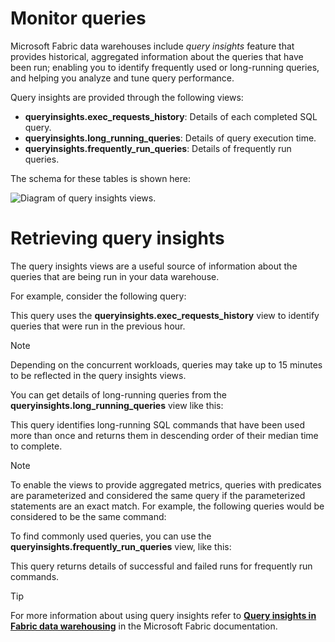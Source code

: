 
# 
# Monitor queries

Microsoft Fabric data warehouses include *query insights* feature that provides historical, aggregated information about the queries that have been run; enabling you to identify frequently used or long-running queries, and helping you analyze and tune query performance.

Query insights are provided through the following views:

- **queryinsights.exec\_requests\_history**: Details of each completed SQL query.
- **queryinsights.long\_running\_queries**: Details of query execution time.
- **queryinsights.frequently\_run\_queries**: Details of frequently run queries.

The schema for these tables is shown here:

![Diagram of query insights views.](../../wwl/monitor-fabric-data-warehouse/media/query-insights.png)

## 
# Retrieving query insights

The query insights views are a useful source of information about the queries that are being run in your data warehouse.

For example, consider the following query:

This query uses the **queryinsights.exec\_requests\_history** view to identify queries that were run in the previous hour.

Note

Depending on the concurrent workloads, queries may take up to 15 minutes to be reflected in the query insights views.

You can get details of long-running queries from the **queryinsights.long\_running\_queries** view like this:

This query identifies long-running SQL commands that have been used more than once and returns them in descending order of their median time to complete.

Note

To enable the views to provide aggregated metrics, queries with predicates are parameterized and considered the same query if the parameterized statements are an exact match. For example, the following queries would be considered to be the same command:

To find commonly used queries, you can use the **queryinsights.frequently\_run\_queries** view, like this:

This query returns details of successful and failed runs for frequently run commands.

Tip

For more information about using query insights refer to **[Query insights in Fabric data warehousing](/en-us/fabric/data-warehouse/query-insights)** in the Microsoft Fabric documentation.



